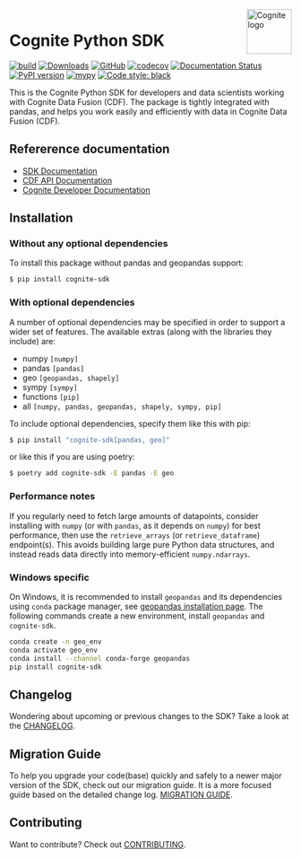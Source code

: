 <a href="https://cognite.com/">
    <img src="https://github.com/cognitedata/cognite-python-docs/blob/master/img/cognite_logo.png" alt="Cognite logo" title="Cognite" align="right" height="80" />
</a>

Cognite Python SDK
==========================
[![build](https://github.com/cognitedata/cognite-sdk-python/workflows/release/badge.svg)](https://github.com/cognitedata/cognite-sdk-python/actions?query=workflow:release)
[![Downloads](https://img.shields.io/pypi/dm/cognite-sdk)](https://pypistats.org/packages/cognite-sdk)
[![GitHub](https://img.shields.io/github/license/cognitedata/cognite-sdk-python)](https://github.com/cognitedata/cognite-sdk-python/blob/master/LICENSE)
[![codecov](https://codecov.io/gh/cognitedata/cognite-sdk-python/branch/master/graph/badge.svg)](https://codecov.io/gh/cognitedata/cognite-sdk-python)
[![Documentation Status](https://readthedocs.com/projects/cognite-sdk-python/badge/?version=latest)](https://cognite-sdk-python.readthedocs-hosted.com/en/latest/)
[![PyPI version](https://badge.fury.io/py/cognite-sdk.svg)](https://pypi.org/project/cognite-sdk/)
[![mypy](http://www.mypy-lang.org/static/mypy_badge.svg)](http://mypy-lang.org)
[![Code style: black](https://img.shields.io/badge/code%20style-black-000000.svg)](https://github.com/ambv/black)

This is the Cognite Python SDK for developers and data scientists working with Cognite Data Fusion (CDF).
The package is tightly integrated with pandas, and helps you work easily and efficiently with data in Cognite Data Fusion (CDF).

## Refererence documentation
* [SDK Documentation](https://cognite-sdk-python.readthedocs-hosted.com/en/latest/)
* [CDF API Documentation](https://doc.cognitedata.com/)
* [Cognite Developer Documentation](https://docs.cognite.com/dev/)

## Installation

### Without any optional dependencies

To install this package without pandas and geopandas support:
```bash
$ pip install cognite-sdk
```

### With optional dependencies
A number of optional dependencies may be specified in order to support a wider set of features.
The available extras (along with the libraries they include) are:
- numpy `[numpy]`
- pandas `[pandas]`
- geo `[geopandas, shapely]`
- sympy `[sympy]`
- functions `[pip]`
- all `[numpy, pandas, geopandas, shapely, sympy, pip]`

To include optional dependencies, specify them like this with pip:

```bash
$ pip install "cognite-sdk[pandas, geo]"
```

or like this if you are using poetry:
```bash
$ poetry add cognite-sdk -E pandas -E geo
```

### Performance notes
If you regularly need to fetch large amounts of datapoints, consider installing with `numpy`
(or with `pandas`, as it depends on `numpy`) for best performance, then use the `retrieve_arrays` (or `retrieve_dataframe`) endpoint(s). This avoids building large pure Python data structures, and instead reads data directly into memory-efficient `numpy.ndarrays`.

### Windows specific

On Windows, it is recommended to install `geopandas` and its dependencies using `conda` package manager, see [geopandas installation page](https://geopandas.org/en/stable/getting_started/install.html#installation).
The following commands create a new environment, install `geopandas` and `cognite-sdk`.

```bash
conda create -n geo_env
conda activate geo_env
conda install --channel conda-forge geopandas
pip install cognite-sdk
```

## Changelog
Wondering about upcoming or previous changes to the SDK? Take a look at the [CHANGELOG](https://github.com/cognitedata/cognite-sdk-python/blob/master/CHANGELOG.md).

## Migration Guide
To help you upgrade your code(base) quickly and safely to a newer major version of the SDK, check out our migration guide. It is a more focused guide based on the detailed change log. [MIGRATION GUIDE](https://github.com/cognitedata/cognite-sdk-python/blob/master/MIGRATION_GUIDE.md).

## Contributing
Want to contribute? Check out [CONTRIBUTING](https://github.com/cognitedata/cognite-sdk-python/blob/master/CONTRIBUTING.md).
